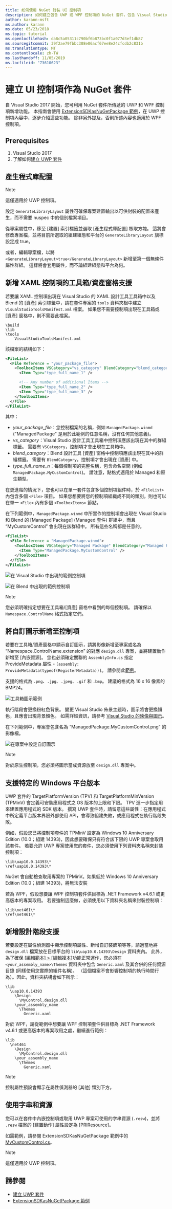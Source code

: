 ```yaml
---
title: 如何使用 NuGet 封裝 UI 控制項
description: 如何建立包含 UWP 或 WPF 控制項的 NuGet 套件，包含 Visual Studio 和 Blend 設計工具的必要中繼資料和支援檔案。
author: karann-msft
ms.author: karann
ms.date: 05/23/2018
ms.topic: tutorial
ms.openlocfilehash: da8c5a05311c790bf6b873bc0f1a077d3ef1db87
ms.sourcegitcommit: 39f2ae79fbbc308e06acf67ee8e24cfcdb2c831b
ms.translationtype: MT
ms.contentlocale: zh-TW
ms.lasthandoff: 11/05/2019
ms.locfileid: "73610623"
---
```

# <a name="creating-ui-controls-as-nuget-packages"></a>建立 UI 控制項作為 NuGet 套件

自 Visual Studio 2017 開始，您可利用 NuGet 套件所傳遞的 UWP 和 WPF 控制項新增功能。 本指南會使用 [ExtensionSDKasNuGetPackage 範例](https://github.com/NuGet/Samples/tree/master/ExtensionSDKasNuGetPackage)，在 UWP 控制項內容中，逐步介紹這些功能。 除非另外提及，否則所述內容也適用於 WPF 控制項。

## <a name="prerequisites"></a>Prerequisites

1. Visual Studio 2017
1. 了解如何[建立 UWP 套件](create-uwp-packages.md)

## <a name="generate-library-layout"></a>產生程式庫配置

> [!Note]
> 這僅適用於 UWP 控制項。

設定 `GenerateLibraryLayout` 屬性可確保專案建置輸出以可供封裝的配置來產生，而不需要 nuspec 中的個別檔案項目。

從專案屬性中，移至 [建置] 索引標籤並選取 [產生程式庫配置] 核取方塊。 這將會修改專案檔，並將目前所選取的組建組態和平台的 `GenerateLibraryLayout` 旗標設定成 true。

或者，編輯專案檔，以將 `<GenerateLibraryLayout>true</GenerateLibraryLayout>` 新增至第一個無條件屬性群組。 這樣將會套用屬性，而不論組建組態和平台為何。

## <a name="add-toolboxassets-pane-support-for-xaml-controls"></a>新增 XAML 控制項的工具箱/資產窗格支援

若要讓 XAML 控制項出現在 Visual Studio 的 XAML 設計工具工具箱中以及 Blend 的 [資產] 索引標籤中，請在套件專案的 `tools` 資料夾根中建立 `VisualStudioToolsManifest.xml` 檔案。 如果您不需要控制項出現在工具箱或 [資產] 窗格中，則不需要此檔案。

    \build
    \lib
    \tools
        VisualStudioToolsManifest.xml

該檔案的結構如下：

```xml
<FileList>
  <File Reference = "your_package_file">
    <ToolboxItems VSCategory="vs_category" BlendCategory="blend_category">
      <Item Type="type_full_name_1" />

      <!-- Any number of additional Items -->
      <Item Type="type_full_name_2" />
      <Item Type="type_full_name_3" />
    </ToolboxItems>
  </File>
</FileList>
```

其中：

- *your_package_file*：您控制檔案的名稱，例如 `ManagedPackage.winmd` ("ManagedPackage" 是用於此範例的任意名稱，沒有任何其他意義)。
- *vs_category*：Visual Studio 設計工具工具箱中控制項應該出現在其中的群組標籤。 需要有 `VSCategory`，控制項才會出現在工具箱中。
- *blend_category*：Blend 設計工具 [資產] 窗格中控制項應該出現在其中的群組標籤。 需要有 `BlendCategory`，控制項才會出現在 [資產] 中。
- *type_full_name_n*：每個控制項的完整名稱，包含命名空間 (例如 `ManagedPackage.MyCustomControl`)。 請注意，點格式適用於 Managed 和原生類型。

在更進階的情況下，您也可以在單一套件包含多個控制項組件時，於 `<FileList>` 內包含多個 `<File>` 項目。 如果您想要將您的控制項組織成不同的類別，則也可以在單一 `<File>` 內有多個 `<ToolboxItems>` 節點。

在下列範例中，`ManagedPackage.winmd` 中所實作的控制項會出現在 Visual Studio 和 Blend 的 [Managed Package] (Managed 套件) 群組中，而且 “MyCustomControl” 會出現在該群組中。 所有這些名稱都是任意的。

```xml
<FileList>
  <File Reference = "ManagedPackage.winmd">
    <ToolboxItems VSCategory="Managed Package" BlendCategory="Managed Package">
      <Item Type="ManagedPackage.MyCustomControl" />
    </ToolboxItems>
  </File>
</FileList>
```

![在 Visual Studio 中出現的範例控制項](media/UWP-control-vs-toolbox.png)

![在 Blend 中出現的範例控制項](media/UWP-control-blend-assets.png)

> [!Note]
> 您必須明確指定想要在工具箱/[資產] 窗格中看到的每個控制項。 請確保以 `Namespace.ControlName` 格式指定它們。

## <a name="add-custom-icons-to-your-controls"></a>將自訂圖示新增至控制項

若要在工具箱/資產窗格中顯示自訂圖示，請將影像新增至專案或名為 “Namespace.ControlName.extension” 的對應 `design.dll` 專案，並將建置動作新增至 [內嵌資源]。 您也必須確定關聯的 `AssemblyInfo.cs` 指定 ProvideMetadata 屬性 - `[assembly: ProvideMetadata(typeof(RegisterMetadata))]`。 請參閱此[範例](https://github.com/NuGet/Samples/blob/master/ExtensionSDKasNuGetPackage/NativePackage.Design/Properties/AssemblyInfo.cs#L20)。

支援的格式為 `.png`、`.jpg`、`.jpeg`、`.gif` 和 `.bmp`。 建議的格式為 16 x 16 像素的 BMP24。

![工具箱圖示範例](https://raw.githubusercontent.com/NuGet/docs.microsoft.com-nuget/live/docs/guides/media/ColorPicker_16x16x24.bmp)

執行階段會更換粉紅色背景。 變更 Visual Studio 佈景主題時，圖示將會更換顏色，且應會出現背景顏色。 如需詳細資訊，請參考 [Visual Studio 的映像與圖示](https://docs.microsoft.com/visualstudio/extensibility/ux-guidelines/images-and-icons-for-visual-studio)。

在下列範例中，專案會包含名為 “ManagedPackage.MyCustomControl.png” 的影像檔。

![在專案中設定自訂圖示](media/UWP-control-custom-icon.png)

> [!Note]
> 對於原生控制項，您必須將圖示當成資源放至 `design.dll` 專案中。

## <a name="support-specific-windows-platform-versions"></a>支援特定的 Windows 平台版本

UWP 套件的 TargetPlatformVersion (TPV) 和 TargetPlatformMinVersion (TPMinV) 會定義可安裝應用程式之 OS 版本的上限和下限。 TPV 進一步指定用來建置應用程式的 SDK 版本。 撰寫 UWP 套件時，請留意這些屬性：在應用程式中所定義平台版本界限外部使用 API，會導致組建失敗，或應用程式在執行階段失敗。

例如，假設您已將控制項套件的 TPMinV 設定為 Windows 10 Anniversary Edition (10.0；組建 14393)，因此想要確保只有符合該下限的 UWP 專案會取用該套件。 若要允許 UWP 專案使用您的套件，您必須使用下列資料夾名稱來封裝控制項：

    \lib\uap10.0.14393\*
    \ref\uap10.0.14393\*

NuGet 會自動檢查取用專案的 TPMinV。如果低於 Windows 10 Anniversary Edition (10.0；組建 14393)，將無法安裝

若為 WPF，假設想要讓 WPF 控制項套件供目標為 .NET Framework v4.6.1 或更高版本的專案取用。 若要強制這麼做，必須使用以下資料夾名稱來封裝控制項：

    \lib\net461\*
    \ref\net461\*

## <a name="add-design-time-support"></a>新增設計階段支援

若要設定在屬性偵測器中顯示控制項屬性、新增自訂裝飾項等等，請適當地將 `design.dll` 檔案放在目標平台的 `lib\uap10.0.14393\Design` 資料夾內。 此外，為了確保 [[編輯範本] > [編輯複本]](/windows/uwp/controls-and-patterns/xaml-styles#modify-the-default-system-styles)功能正常運作，您必須在 `<your_assembly_name>\Themes` 資料夾中包含 `Generic.xaml` 及其合併的任何資源目錄 (同樣使用您實際的組件名稱)。 （這個檔案不會影響控制項的執行時間行為）。因此，資料夾結構會如下所示：

    \lib
      \uap10.0.14393
        \Design
          \MyControl.design.dll
        \your_assembly_name
          \Themes
            Generic.xaml


對於 WPF，請從範例中想要讓 WPF 控制項套件供目標為 .NET Framework v4.6.1 或更高版本的專案取用之處，繼續進行範例：

    \lib
      \net461
        \Design
          \MyControl.design.dll
        \your_assembly_name
          \Themes
            Generic.xaml

> [!Note]
> 控制屬性預設會顯示在屬性偵測器的 [其他] 類別下方。

## <a name="use-strings-and-resources"></a>使用字串和資源

您可以在套件中內嵌控制項或取用 UWP 專案可使用的字串資源 (`.resw`)，並將 `.resw` 檔案的 [建置動作] 屬性設定為 [PRIResource]。

如需範例，請參閱 ExtensionSDKasNuGetPackage 範例中的 [MyCustomControl.cs](https://github.com/NuGet/Samples/blob/master/ExtensionSDKasNuGetPackage/ManagedPackage/MyCustomControl.cs)。

> [!Note]
> 這僅適用於 UWP 控制項。

## <a name="see-also"></a>請參閱

- [建立 UWP 套件](create-uwp-packages.md)
- [ExtensionSDKasNuGetPackage 範例](https://github.com/NuGet/Samples/tree/master/ExtensionSDKasNuGetPackage)
